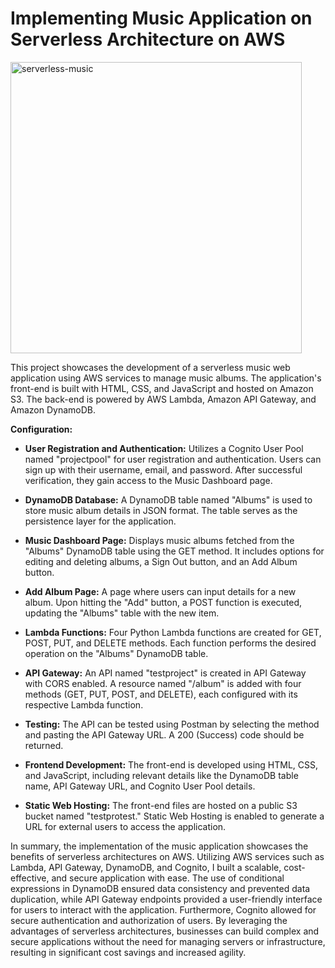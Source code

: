 # Implementing Music Application on Serverless Architecture on AWS
<img width="466" alt="serverless-music" src="https://github.com/Zahyl/Serverless-Architecture-AWS/assets/71133664/c634b129-4dee-4bc4-af1f-759744e9545e">

This project showcases the development of a serverless music web application using AWS services to manage music albums. The application's front-end is built with HTML, CSS, and JavaScript and hosted on Amazon S3. The back-end is powered by AWS Lambda, Amazon API Gateway, and Amazon DynamoDB.

**Configuration:**

- **User Registration and Authentication:** Utilizes a Cognito User Pool named "projectpool" for user registration and authentication. Users can sign up with their username, email, and password. After successful verification, they gain access to the Music Dashboard page.

- **DynamoDB Database:** A DynamoDB table named "Albums" is used to store music album details in JSON format. The table serves as the persistence layer for the application.

- **Music Dashboard Page:** Displays music albums fetched from the "Albums" DynamoDB table using the GET method. It includes options for editing and deleting albums, a Sign Out button, and an Add Album button.

- **Add Album Page:** A page where users can input details for a new album. Upon hitting the "Add" button, a POST function is executed, updating the "Albums" table with the new item.

- **Lambda Functions:** Four Python Lambda functions are created for GET, POST, PUT, and DELETE methods. Each function performs the desired operation on the "Albums" DynamoDB table.

- **API Gateway:** An API named "testproject" is created in API Gateway with CORS enabled. A resource named "/album" is added with four methods (GET, PUT, POST, and DELETE), each configured with its respective Lambda function.

- **Testing:** The API can be tested using Postman by selecting the method and pasting the API Gateway URL. A 200 (Success) code should be returned.

- **Frontend Development:** The front-end is developed using HTML, CSS, and JavaScript, including relevant details like the DynamoDB table name, API Gateway URL, and Cognito User Pool details.

- **Static Web Hosting:** The front-end files are hosted on a public S3 bucket named "testprotest." Static Web Hosting is enabled to generate a URL for external users to access the application.

In summary, the implementation of the music application showcases the benefits of serverless architectures on AWS. Utilizing AWS services such as Lambda, API Gateway, DynamoDB, and Cognito, I built a scalable, cost-effective, and secure application with ease. The use of conditional expressions in DynamoDB ensured data consistency and prevented data duplication, while API Gateway endpoints provided a user-friendly interface for users to interact with the application. Furthermore, Cognito allowed for secure authentication and authorization of users. By leveraging the advantages of serverless architectures, businesses can build complex and secure applications without the need for managing servers or infrastructure, resulting in significant cost savings and increased agility.

